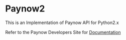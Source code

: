# Paynow2

This is an Implementation of Paynow API for Python2.x


Refer to the Paynow Developers Site for [Documentation](https://developers.paynow.co.zw)
